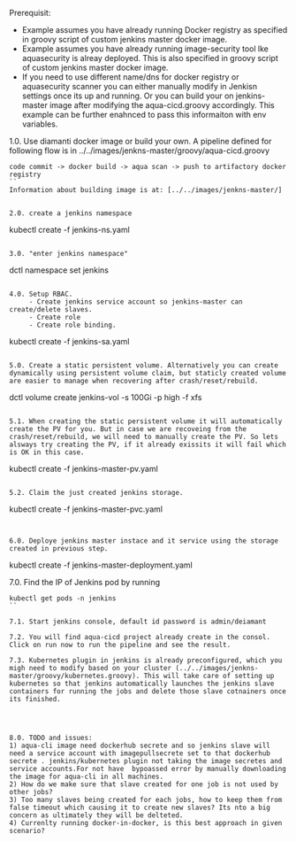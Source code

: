 

Prerequisit:
- Example assumes you have already running Docker registry as specified in groovy script of custom jenkins master docker image.
- Example assumes you have already running image-security tool lke aquasecurity is alreay deployed. This is also specified in groovy script of custom jenkins master docker image.
- If you need to use different name/dns for docker registry or aquasecurity scanner you can either manually modify in Jenkisn settings once its up and running. Or you can build your on jenkins-master image after modifying the aqua-cicd.groovy accordingly. This example can be further enahnced to pass this informaiton with env variables. 




1.0. Use diamanti docker image or build your own. A pipeline defined for following flow is in ../../images/jenkns-master/groovy/aqua-cicd.groovy
```
code commit -> docker build -> aqua scan -> push to artifactory docker registry
``
Information about building image is at: [../../images/jenkns-master/]


2.0. create a jenkins namespace
```
kubectl create -f jenkins-ns.yaml
```

3.0. "enter jenkins namespace"
```
dctl namespace set jenkins
```

4.0. Setup RBAC. 
     - Create jenkins service account so jenkins-master can create/delete slaves. 
     - Create role 
     - Create role binding.
```
kubectl create -f jenkins-sa.yaml
```

5.0. Create a static persistent volume. Alternatively you can create dynamically using persistent volume claim, but staticly created volume are easier to manage when recovering after crash/reset/rebuild.
```
dctl volume create jenkins-vol -s 100Gi -p high -f xfs 
```

5.1. When creating the static persistent volume it will automatically create the PV for you. But in case we are recoveing from the crash/reset/rebuild, we will need to manually create the PV. So lets alsways try creating the PV, if it already exissits it will fail which is OK in this case.
```
kubectl create -f jenkins-master-pv.yaml
```

5.2. Claim the just created jenkins storage.
```
kubectl create -f jenkins-master-pvc.yaml
```


6.0. Deploye jenkins master instace and it service using the storage created in previous step.
```
kubectl create -f jenkins-master-deployment.yaml


7.0. Find the IP of Jenkins pod by running
```
kubectl get pods -n jenkins
``

7.1. Start jenkins console, default id password is admin/deiamant

7.2. You will find aqua-cicd project already create in the consol. Click on run now to run the pipeline and see the result.

7.3. Kubernetes plugin in jenkins is already preconfigured, which you migh need to modify based on your cluster (../../images/jenkns-master/groovy/kubernetes.groovy). This will take care of setting up kubernetes so that jenkins automatically launches the jenkins slave containers for running the jobs and delete those slave cotnainers once its finished.




8.0. TODO and issues:
1) aqua-cli image need dockerhub secrete and so jenkins slave will need a service account with imagepullsecrete set to that dockerhub secrete . jenkins/kubernetes plugin not taking the image secretes and service accounts.For not have  bypoassed error by manually downloading the image for aqua-cli in all machines.
2) How do we make sure that slave created for one job is not used by other jobs?
3) Too many slaves being created for each jobs, how to keep them from false timeout which causing it to create new slaves? Its nto a big concern as ultimately they will be delteted. 
4) Currenlty running docker-in-docker, is this best approach in given scenario?
